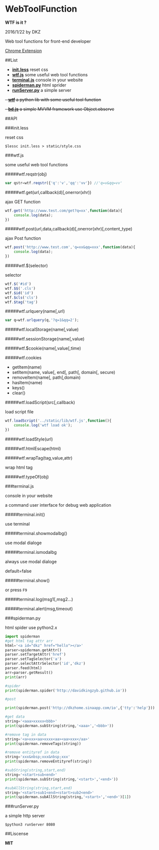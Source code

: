 # WebToolFunction

**WTF is it ?**

2016/1/22 by DKZ



Web tool functions for front-end developer

[Chrome Extension](https://github.com/davidkingzyb/WebToolFunction/tree/chrome)

##List


- [**init.less**](#initless) reset css
- [**wtf.js**](#wtfjs) some useful web tool functions
- [**terminal.js**](#terminaljs) console in your website
- [**spiderman.py**](#spidermanpy) html sprider
- [**runServer.py**](#runserverpy) a simple server

~~- [**wtf**](#wtf) a python lib with some useful tool function~~

~~- [**bd.js**](#bdjs) a simple MVVM framework use Object.observe~~


##API

###init.less

reset css

	$lessc init.less > static/style.css

###wtf.js

some useful web tool functions

#####wtf.reqstr(obj)

```js
var qstr=wtf.reqstr({'q':'v','qq':'vv'}) //'q=v&qq=vv'
```
	
#####wtf.get(url,callback(d)[,onerror(xhr))

ajax GET function

```js
wtf.get('http://www.test.com/get?q=xx',function(data){
	console.log(data);
})
```
	
#####wtf.post(url,data,callback(d)[,onerror(xhr)[,content_type)

ajax Post function

```js
wtf.post('http://www.test.com','q=xx&qq=xxx',function(data){
	console.log(data);
})
```

#####wtf.$(selector)

selector

```js
wtf.$('#id')
wtf.$$('.cls')
wtf.$id('id')
wtf.$cls('cls')
wtf.$tag('tag')
```

#####wtf.urlquery(name[,url)

```js
var q=wtf.urlquery(q,'?q=1&qq=2');
```

#####wtf.localStorage(name[,value)

#####wtf.sessionStorage(name[,value)

#####wtf.$cookie(name[,value[,time)

#####wtf.cookies

- getItem(name)
- setItem(name, value[, end[, path[, domain[, secure)
- removeItem(name[, path[,domain)
- hasItem(name)
- keys()
- clear()

#####wtf.loadScript(src[,callback)

load script file

```js
wtf.loadScript('../static/lib/wtf.js',function(){
	console.log('wtf load ok');
})
```

#####wtf.loadStyle(url)

#####wtf.htmlEscape(html)

#####wtf.wrapTag(tag,value,attr)

wrap html tag

#####wtf.typeOf(obj)

###terminal.js

console in your website

a command user interface for debug web application

#####terminal.init()

use terminal

#####terminal.showmodalbg()

use modal dialoge

#####terminal.ismodalbg

always use modal dialoge

default=false

#####terminal.show()

or press `F9`

#####terminal.log(msg1[,msg2...)

#####terminal.alert(msg,timeout)

###spiderman.py

html spider use python2.x

```py
import spiderman
#get html tag attr arr
html='<a id="dkz" href="hello"></a>'
parser=spiderman.getAttr()
parser.setTargetAttr('href')
parser.setTagSelector('a')
parser.selectAttrSelector('id','dkz')
parser.feed(html)
arr=parser.getResult()
print(arr)

#spider
print(spiderman.spider('http://davidkingzyb.github.io'))

#post

print(spiderman.post('http://dkzhome.sinaapp.com/io',{'tty':'help'}))

#get data
string='<aaa>xxxxx<bbb>'
print(spiderman.subString(string,'<aaa>','<bbb>'))

#remove tag in data
string='<a>xxx<aa>xxxx<aa><aa>xxx</aa>'
print(spiderman.removeTags(string))

#remove entityref in data
string='xxx&nbsp;xxx&nbsp;xxx'
print(spiderman.removeEntityref(string))

#subString(string,start,end)
string='<start>sub<end>'
print(spiderman.subString(string,'<start>','<end>'))

#subAllString(string,start,end)
string='<start>sub1<end><start>sub2<end>'
print(spiderman.subAllString(string,'<start>','<end>')[1])
```
    
###runServer.py

a simple http server

	$python3 runServer 8080

##Liscense

**MIT**
	
